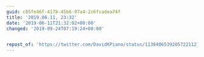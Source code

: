 ```yaml
---
guid: c85fe46f-417b-45b6-97a4-2c6fcadea74f
title: '2019.06.11, 23:32'
date: '2019-06-11T21:32:02+00:00'
changed: '2019-09-24T07:19:24+00:00'


repost_of: 'https://twitter.com/DavidKPiano/status/1138406539205722112?s=19'
---
```


